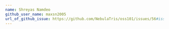 ```yaml
---
name: Shreyas Namdeo
github_user_name: maxsn2005
url_of_github_issue: https://github.com/NebulaTris/oss101/issues/56#issue-2062239067
---
```

